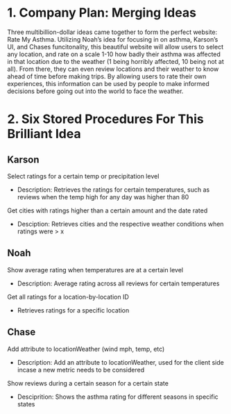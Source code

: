 # 1. Company Plan: Merging Ideas #

Three multibillion-dollar ideas came together to form the perfect website: Rate My Asthma. Utilizing Noah’s idea for focusing in on asthma, Karson’s UI, and Chases funcitonality, this beautiful website will allow users to select any location, and rate on a scale 1-10 how badly their asthma was affected in that location due to the weather (1 being horribly affected, 10 being not at all). From there, they can even review locations and their weather to know ahead of time before making trips. By allowing users to rate their own experiences, this information can be used by people to make informed decisions before going out into the world to face the weather. 

# 2. Six Stored Procedures For This Brilliant Idea #

## Karson ##
Select ratings for a certain temp or precipitation level 
- Description: Retrieves the ratings  for certain temperatures, such as reviews when the temp high for any day was higher than 80

Get cities with ratings higher than a certain amount and the date rated
- Desciption: Retrieves cities and the respective weather conditions when ratings were > x 

 

## Noah ##
Show average rating when temperatures are at a certain level 
- Description: Average rating across all reviews for certain temperatures 

Get all ratings for a location-by-location ID 
- Retrieves ratings for a specific location 

 

## Chase ##

Add attribute to locationWeather (wind mph, temp, etc) 
- Description: Add an attribute to locationWeather, used for the client side incase a new metric needs to be considered
  
Show reviews during a certain season for a certain state 
- Desciprition: Shows the asthma rating for different seasons in specific states 
